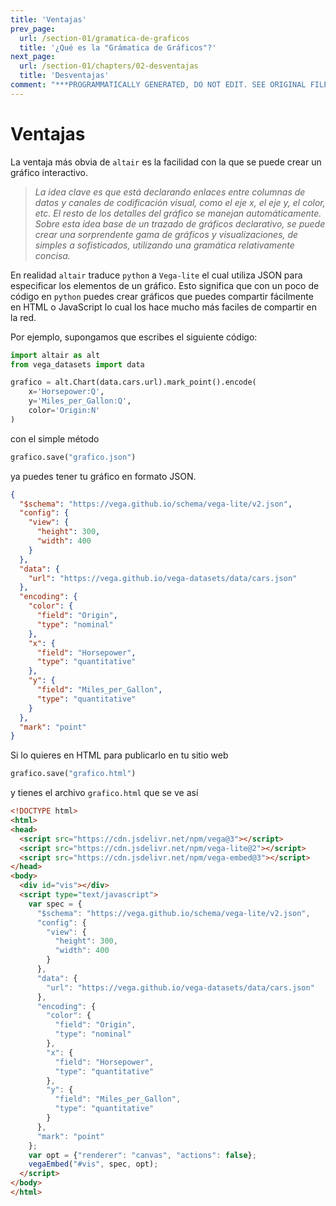 ```yaml
---
title: 'Ventajas'
prev_page:
  url: /section-01/gramatica-de-graficos
  title: '¿Qué es la "Grámatica de Gráficos"?'
next_page:
  url: /section-01/chapters/02-desventajas
  title: 'Desventajas'
comment: "***PROGRAMMATICALLY GENERATED, DO NOT EDIT. SEE ORIGINAL FILES IN /content***"
---
```

Ventajas
========

La ventaja más obvia de `altair` es la facilidad con la que se puede crear un gráfico interactivo. 

> _La idea clave es que está declarando enlaces entre columnas de datos y canales de codificación visual, como el eje x, el eje y, el color, etc. El resto de los detalles del gráfico se manejan automáticamente. Sobre esta idea base de un trazado de gráficos declarativo, se puede crear una sorprendente gama de gráficos y visualizaciones, de simples a sofisticados, utilizando una gramática relativamente concisa._

En realidad `altair` traduce `python` a `Vega-lite` el cual utiliza JSON para especificar los elementos de un gráfico. Esto significa que con un poco de código en `python` puedes crear gráficos que puedes compartir fácilmente en HTML o JavaScript lo cual los hace mucho más faciles de compartir en la red. 

Por ejemplo, supongamos que escribes el siguiente código:

```python
import altair as alt
from vega_datasets import data

grafico = alt.Chart(data.cars.url).mark_point().encode(
    x='Horsepower:Q',
    y='Miles_per_Gallon:Q',
    color='Origin:N'
)
```

con el simple método
```python
grafico.save("grafico.json")
```
ya puedes tener tu gráfico en formato JSON.
```json
{
  "$schema": "https://vega.github.io/schema/vega-lite/v2.json",
  "config": {
    "view": {
      "height": 300,
      "width": 400
    }
  },
  "data": {
    "url": "https://vega.github.io/vega-datasets/data/cars.json"
  },
  "encoding": {
    "color": {
      "field": "Origin",
      "type": "nominal"
    },
    "x": {
      "field": "Horsepower",
      "type": "quantitative"
    },
    "y": {
      "field": "Miles_per_Gallon",
      "type": "quantitative"
    }
  },
  "mark": "point"
}
```

Si lo quieres en HTML para publicarlo en tu sitio web

```python
grafico.save("grafico.html")
```

y tienes el archivo `grafico.html` que se ve así
```html
<!DOCTYPE html>
<html>
<head>
  <script src="https://cdn.jsdelivr.net/npm/vega@3"></script>
  <script src="https://cdn.jsdelivr.net/npm/vega-lite@2"></script>
  <script src="https://cdn.jsdelivr.net/npm/vega-embed@3"></script>
</head>
<body>
  <div id="vis"></div>
  <script type="text/javascript">
    var spec = {
      "$schema": "https://vega.github.io/schema/vega-lite/v2.json",
      "config": {
        "view": {
          "height": 300,
          "width": 400
        }
      },
      "data": {
        "url": "https://vega.github.io/vega-datasets/data/cars.json"
      },
      "encoding": {
        "color": {
          "field": "Origin",
          "type": "nominal"
        },
        "x": {
          "field": "Horsepower",
          "type": "quantitative"
        },
        "y": {
          "field": "Miles_per_Gallon",
          "type": "quantitative"
        }
      },
      "mark": "point"
    };
    var opt = {"renderer": "canvas", "actions": false};
    vegaEmbed("#vis", spec, opt);
  </script>
</body>
</html>
```
